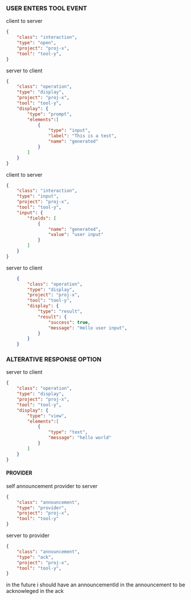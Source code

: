 ### USER ENTERS TOOL EVENT

client to server
```json
{
    "class": "interaction",
    "type": "open",
    "project": "proj-x",
    "tool": "tool-y",
}
```

server to client
```json
{
    "class": "operation",
    "type": "display",
    "project": "proj-x",
    "tool": "tool-y",
    "display": {
        "type": "prompt",
        "elements":[
            {
                "type": "input",
                "label": "This is a test",
                "name": "generated"
            }
        ]
    }
}
```

client to server
```json
{
    "class": "interaction",
    "type": "input",
    "project": "proj-x",
    "tool": "tool-y",
    "input": {
        "fields": [
            {
                "name": "generated",
                "value": "user input"
            }
        ]
    }
}
```

server to client
```json
    {
        "class": "operation",
        "type": "display",
        "project": "proj-x",
        "tool": "tool-y",
        "display": {
            "type": "result",
            "result": {
                "success": true,
                "message": "Hello user input",
            }
        }
    }
```



### ALTERATIVE RESPONSE OPTION

server to client
```json
{
    "class": "operation",
    "type": "display",
    "project": "proj-x",
    "tool": "tool-y",
    "display": {
        "type": "view",
        "elements":[
            {
                "type": "text",
                "message": "hello world"
            }
        ]
    }
}
```


#### PROVIDER

self announcement
provider to server
```json
{
    "class": "announcement",
    "type": "provider",
    "project": "proj-x",
    "tool": "tool-y"
}
```

server to provider
```json
{
    "class": "announcement",
    "type": "ack",
    "project": "proj-x",
    "tool": "tool-y",
}
```

in the future i should have an announcementId in the announcement to be acknowleged in the ack